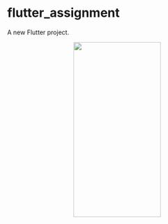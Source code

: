 # flutter_assignment

A new Flutter project.

<p align="center"> <img src="app.gif" width="200" height="400"> </p>
